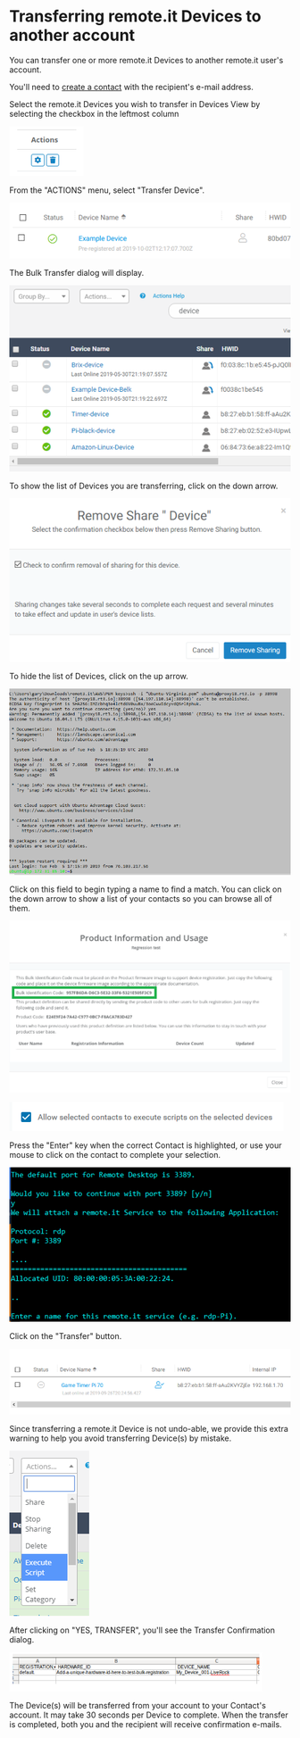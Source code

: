 # Transferring remote.it Devices to another account

You can transfer one or more remote.it Devices to another remote.it user's account.

You'll need to [create a contact](managing-contacts/create-a-contact.md) with the recipient's e-mail address.

Select the remote.it Devices you wish to transfer in Devices View by selecting the checkbox in the leftmost column

![](../.gitbook/assets/image%20%28223%29.png)

From the "ACTIONS" menu, select "Transfer Device".

![](../.gitbook/assets/image%20%28236%29.png)

The Bulk Transfer dialog will display.  

![](../.gitbook/assets/image%20%2817%29.png)

To show the list of Devices you are transferring, click on the down arrow.

![](../.gitbook/assets/image%20%28215%29.png)

To hide the list of Devices, click on the up arrow.

![](../.gitbook/assets/image%20%28288%29.png)

Click on this field to begin typing a name to find a match.  You can click on the down arrow to show a list of your contacts so you can browse all of them.

![](../.gitbook/assets/image%20%28174%29.png)

![](../.gitbook/assets/image%20%2899%29.png)

Press the "Enter" key when the correct Contact is highlighted, or use your mouse to click on the contact to complete your selection.

![](../.gitbook/assets/image%20%28351%29.png)

Click on the "Transfer" button.

![](../.gitbook/assets/image%20%28313%29.png)

Since transferring a remote.it Device is not undo-able, we provide this extra warning to help you avoid transferring Device\(s\) by mistake.

![](../.gitbook/assets/image%20%28120%29.png)

After clicking on "YES, TRANSFER", you'll see the Transfer Confirmation dialog.

![](../.gitbook/assets/image%20%28252%29.png)

The Device\(s\) will be transferred from your account to your Contact's account.  It may take 30 seconds per Device to complete.  When the transfer is completed, both you and the recipient will receive confirmation e-mails.

